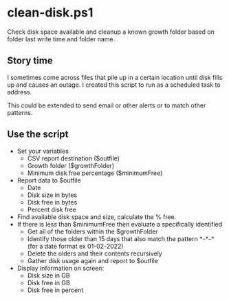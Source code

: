 # clean-disk.ps1
Check disk space available and cleanup a known growth folder based on folder last write time and folder name.

## Story time
I sometimes come across files that pile up in a certain location until disk fills up and causes an outage. I created this script to run as a scheduled task to address.

This could be extended to send email or other alerts or to match other patterns.

## Use the script

- Set your variables
  - CSV report destination ($outfile)
  - Growth folder ($growthFolder)
  - Minimum disk free percentage ($minimumFree)
- Report data to $outfile
  - Date
  - Disk size in bytes
  - Disk free in bytes
  - Percent disk free
- Find available disk space and size, calculate the % free.
- If there is less than $minimumFree then evaluate a specifically identified 
  - Get all of the folders within the $growthFolder
  - Identify those older than 15 days that also match the pattern \*\-\*\-\* (for a date format ex 01-02-2022)
  - Delete the olders and their contents recursively
  - Gather disk usage again and report to $outfile
- Display information on screen:
  - Disk size in GB
  - Disk free in GB
  - Disk free in percent